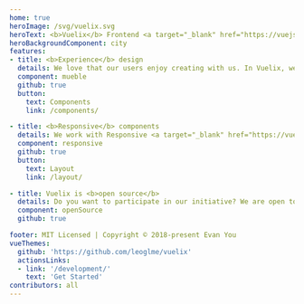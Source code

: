 ```yaml
---
home: true
heroImage: /svg/vuelix.svg
heroText: <b>Vuelix</b> Frontend <a target="_blank" href="https://vuejs.org/" rel="noopener noreferrer">Vue</a> Components
heroBackgroundComponent: city
features:
- title: <b>Experience</b> design
  details: We love that our users enjoy creating with us. In Vuelix, we make this the best experience for you, because it's fun.
  component: mueble
  github: true
  button:
    text: Components
    link: /components/

- title: <b>Responsive</b> components
  details: We work with Responsive <a target="_blank" href="https://vuejs.org/" rel="noopener noreferrer">Components</a>, we strive to be available to everyone in our community.
  component: responsive
  github: true
  button:
    text: Layout
    link: /layout/

- title: Vuelix is <b>open source</b>
  details: Do you want to participate in our initiative? We are open to receive all kinds of contributions and suggestions..
  component: openSource
  github: true

footer: MIT Licensed | Copyright © 2018-present Evan You
vueThemes:
  github: 'https://github.com/leoglme/vuelix'
  actionsLinks:
  - link: '/development/'
    text: 'Get Started'
contributors: all
---
```

